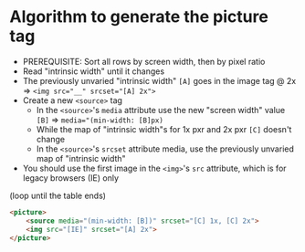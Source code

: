 # Algorithm to generate the picture tag

- PREREQUISITE: Sort all rows by screen width, then by pixel ratio
- Read "intrinsic width" until it changes
- The previously unvaried "intrinsic width" `[A]` goes in the image tag @ 2x => `<img src="__" srcset="[A] 2x">`
- Create a new `<source>` tag
    - In the `<source>`'s `media` attribute use the new "screen width" value `[B]` => `media="(min-width: [B]px)`
    - While the map of "intrinsic width"s for 1x pxr and 2x pxr `[C]` doesn't change 
    - In the `<source>`'s `srcset` attribute media, use the previously unvaried map of "intrinsic width"
- You should use the first image in the `<img>`'s `src` attribute, which is for legacy browsers (IE) only

(loop until the table ends)

```html
<picture>
    <source media="(min-width: [B])" srcset="[C] 1x, [C] 2x">
    <img src="[IE]" srcset="[A] 2x">
</picture>
```